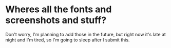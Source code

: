 # Wheres all the fonts and screenshots and stuff?
Don't worry, I'm planning to add those in the future, but right now it's late at night and I'm tired, so I'm going to sleep after I submit this.
